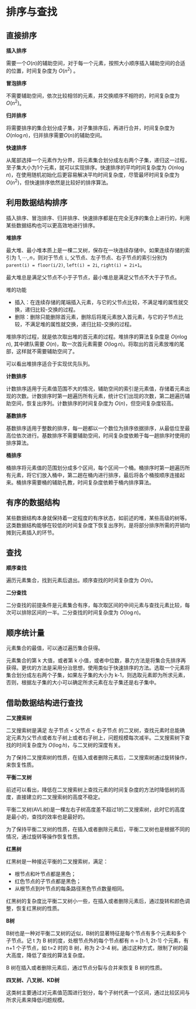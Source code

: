 # 排序与查找

## 直接排序

**插入排序**

需要一个$O(n)$的辅助空间，对于每一个元素，按照大小顺序插入辅助空间的合适的位置，时间复杂度为 $O(n^2)$ 。

**冒泡排序**

不需要辅助空间，依次比较相邻的元素，并交换顺序不相符的，时间复杂度为 $O(n^2)$。

**归并排序**

将需要排序的集合划分成子集，对子集排序后，再进行合并，时间复杂度为 $O(n \log n)$，归并排序需要$O(n)$的辅助空间。

**快速排序**

从尾部选择一个元素作为分界，将元素集合划分成左右两个子集，递归这一过程，至子集大小为1个元素，就可以实现排序。快速排序的平均时间复杂度为 $O(n \log n)$，在使用随机初始化后更容易解决平均时间复杂度，尽管最坏时间复杂度为 $O(n^2)$，但快速排序依然是比较好的排序算法。

## 利用数据结构排序
插入排序、冒泡排序、归并排序、快速排序都是在完全无序的集合上进行的，利用某些数据结构也可以更高效地进行排序。

**堆排序**

最大堆、最小堆本质上是一棵二叉树，保存在一块连续存储中。如果连续存储的索引为 $1, \cdots, n$，则对于节点 `i`, 父节点、左子节点、右子节点的索引分别为 `parent(i) = floor(i/2)`, `left(i) = 2i`, `right(i) = 2i+1`。

最大堆总是满足父节点不小于子节点，最小堆总是满足父节点不大于子节点。

堆的功能
* 插入：在连续存储的尾端插入元素，与它的父节点比较，不满足堆的属性就交换，递归比较-交换的过程。
* 删除：删除只能删除首元素，删除后将尾元素放入首元素，与它的子节点比较，不满足堆的属性就交换，递归比较-交换的过程。

堆排序的过程，就是依次取出堆的首元素的过程。堆排序的算法复杂度是 $O(n \log n)$, 其中建队需要 $O(n)$，取一次首元素需要 $O(\log n)$。将取出的首元素放堆的尾部，这样就不需要辅助空间了。

可以看出堆排序适合于实现优先队列。

**计数排序**

计数排序适用于元素值范围不大的情况，辅助空间的索引是元素值，存储着元素出现的次数。计数排序时第一趟遍历所有元素，统计它们出现的次数，第二趟遍历辅助空间，恢复出序列。计数排序的时间复杂度为 $O(n)$，但空间复杂度较高。

**基数排序**

基数排序适用于整数的排序，每一趟都以一个数位为排序依据排序，从最低位至最高位依次进行。基数排序不需要辅助空间，时间复杂度依赖于每一趟排序时使用的排序算法。

**桶排序**

桶排序将元素值的范围划分成多个区间，每个区间一个桶。桶排序时第一趟遍历所有元素，将它们放入桶中，第二趟在桶内进行排序，最后将各个桶按顺序连接起来。桶排序需要桶的辅助孔教，时间复杂度依赖于桶内排序算法。

## 有序的数据结构

某些数据结构本身就保持着一定程度的有序状态，如前述的堆，某些高级的树等。这类数据结构能够在较低的时间复杂度下恢复出序列，是将部分排序所需的开销均摊到元素插入的环节。

## 查找

**顺序查找**

遍历元素集合，找到元素后退出。顺序查找的时间复杂度为 $O(n)$。

**二分查找**

二分查找的前提条件是元素集合有序，每次取区间的中间元素与查找元素比较，每次可以排除区间的一半。二分查找的时间复杂度为 $O(\log n)$。

## 顺序统计量

元素集合的最值，可以通过遍历集合获得。

元素集合的第 k 大值，或者第 k 小值，或者中位数，暴力方法是将集合先排序再获得。更优的方法是采用分治思想，使用类似于快速排序的方法。选取一个元素将集合划分成左右两个子集，如果左子集的大小为 k-1，则选取元素即为所求元素，否则，根据左子集的大小可以确定所求元素在左子集还是右子集中。

## 借助数据结构进行查找

**二叉搜索树**

二叉搜索树是满足 左子节点 < 父节点 < 右子节点 的二叉树，查找元素时总能确定元素为父节点或者左子树上或者右子树上，问题规模每次减半。二叉搜索树下查找的时间复杂度为 $O(\log h)$，与二叉树的深度有关。

为了保持二叉搜索树的性质，在插入或者删除元素后，二叉搜索树通过旋转操作，来恢复性质。

**平衡二叉树**

前述可以看出，降低在二叉搜索树上查找元素的时间复杂度的方法时降低树的高度，直接建立的二叉搜索树的高度不稳定。

平衡二叉树(AVL树)是一棵左右子树高度差不超过1的二叉搜索树，此时它的高度是最小的，查找的效率也是最好的。

为了保持平衡二叉树的性质，在插入或者删除元素后，平衡二叉树也是根据不同的情况，通过旋转等操作恢复性质。

**红黑树**

红黑树是一种接近平衡的二叉搜索树，满足：
* 根节点和叶节点都是黑色；
* 红色节点的子节点都是黑色；
* 从根节点到叶节点的每条路径黑色节点数量相同。

红黑树的复杂度比平衡二叉树小一些，在插入或者删除元素后，通过旋转和颜色调整，恢复红黑树的性质。

**B树**

B树也是一种对平衡二叉树的近似，B树的显著特征是每个节点有多个元素和多个子节点。记 t 为 B 树的度，处根节点外的每个节点都有 n = [t-1, 2t-1] 个元素，有 n+1 个子节点，如 t=2 时的 B 树，称为 2-3-4 树。通过这种方式，限制了树的最大高度，降低了查找的算法复杂度。

B 树在插入或者删除元素后，通过节点分裂与合并来恢复 B 树的性质。

**四叉树、八叉树、KD树**

这类树主要通过对元素值范围进行划分，每个子树代表一个区间，通过比较区间与所求元素来降低问题规模。
